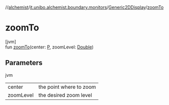 //[alchemist](../../../index.md)/[it.unibo.alchemist.boundary.monitors](../index.md)/[Generic2DDisplay](index.md)/[zoomTo](zoom-to.md)

# zoomTo

[jvm]\
fun [zoomTo](zoom-to.md)(center: [P](../../it.unibo.alchemist.boundary.interfaces/-graphical2-d-output-monitor/index.md), zoomLevel: [Double](https://kotlinlang.org/api/latest/jvm/stdlib/kotlin/-double/index.html))

## Parameters

jvm

| | |
|---|---|
| center | the point where to zoom |
| zoomLevel | the desired zoom level |
